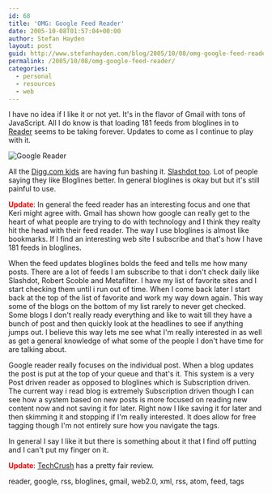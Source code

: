 ```yaml
---
id: 68
title: 'OMG: Google Feed Reader'
date: 2005-10-08T01:57:04+00:00
author: Stefan Hayden
layout: post
guid: http://www.stefanhayden.com/blog/2005/10/08/omg-google-feed-reader/
permalink: /2005/10/08/omg-google-feed-reader/
categories:
  - personal
  - resources
  - web
---
```

I have no idea if I like it or not yet. It's in the flavor of Gmail with tons of JavaScript. All I do know is that loading 181 feeds from bloglines in to <a href="http://www.google.com/reader">Reader</a> seems to be taking forever. Updates to come as I continue to play with it.

<img src='/blog/wp-content/googlereader.jpg' alt='Google Reader' />

All the <a href="http://digg.com/software/Google_Lauches_a_RSS_Reader">Digg.com kids</a> are having fun bashing it. <a href="http://slashdot.org/articles/05/10/07/1952254.shtml?tid=217&tid=1">Slashdot too</a>. Lot of people saying they like Bloglines better. In general bloglines is okay but but it's still painful to use.

<b style="color:red;">Update</b>: In general the feed reader has an interesting focus and one that Keri might agree with. Gmail has shown how google can really get to the heart of what people are trying to do with technology and I think they realty hit the head with their feed reader. The way I use bloglines is almost like bookmarks. If I find an interesting web site I subscribe and that's how I have 181 feeds in bloglines.

When the feed updates bloglines bolds the feed and tells me how many posts. There are a lot of feeds I am subscribe to that i don't check daily like Slashdot, Robert Scoble and Metafilter. I have my list of favorite sites and I start checking them until i run out of time. When I come back later I start back at the top of the list of favorite and work my way down again. This way some of the blogs on the bottom of my list rarely to never get checked. Some blogs I don't really ready everything and like to wait till they have a bunch of post and then quickly look at the headlines to see if anything jumps out. I believe this way lets me see what I'm really interested in as well as get a general knowledge of what some of the people I don't have time for are talking about.

Google reader really focuses on the individual post. When a blog updates the post is put at the top of your queue and that's it. This system is a very Post driven reader as opposed to bloglines which is Subscription driven. The current way i read blog is extremely Subscription driven though I can see how a system based on new posts is more focused on reading new content now and not saving it for later. Right now I like saving it for later and then skimming it and stopping if I'm really interested. It does allow for free tagging though I'm not entirely sure how you navigate the tags.

In general I say I like it but there is something about it that I find off putting and I can't put my finger on it.

<b style="color:red;">Update</b>: <a href="http://feeds.feedburner.com/Techcrunch?m=300">TechCrush</a> has a pretty fair review. 

<tags>reader, google, rss, bloglines, gmail, web2.0, xml, rss, atom, feed, tags</tags>